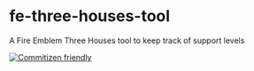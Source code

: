 # fe-three-houses-tool
A Fire Emblem Three Houses tool to keep track of support levels

[![Commitizen friendly](https://img.shields.io/badge/commitizen-friendly-brightgreen.svg)](http://commitizen.github.io/cz-cli/)
